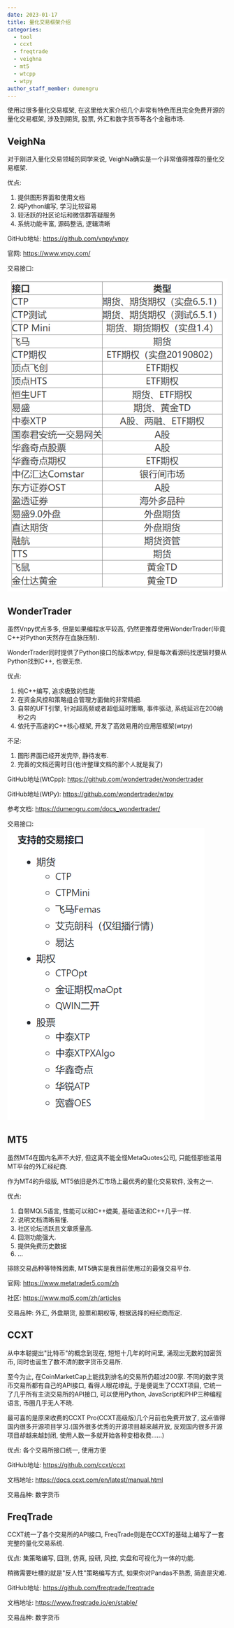 ```yaml
---
date: 2023-01-17
title: 量化交易框架介绍
categories:
  - tool
  - ccxt
  - freqtrade
  - veighna
  - mt5
  - wtcpp
  - wtpy
author_staff_member: dumengru
---
```


使用过很多量化交易框架, 在这里给大家介绍几个非常有特色而且完全免费开源的量化交易框架, 涉及到期货, 股票, 外汇和数字货币等各个金融市场. 

## VeighNa

对于刚进入量化交易领域的同学来说, VeighNa确实是一个非常值得推荐的量化交易框架.

优点:
1. 提供图形界面和使用文档
2. 纯Python编写, 学习比较容易
3. 较活跃的社区论坛和微信群答疑服务
4. 系统功能丰富, 源码整洁, 逻辑清晰

GitHub地址: https://github.com/vnpy/vnpy

官网: https://www.vnpy.com/

交易接口: 

![](../images/202301162143.png)

## WonderTrader

虽然Vnpy优点多多, 但是如果编程水平较高, 仍然更推荐使用WonderTrader(毕竟C++对Python天然存在血脉压制).

WonderTrader同时提供了Python接口的版本wtpy, 但是每次看源码找逻辑时要从Python找到C++, 也很无奈.

优点:
1. 纯C++编写, 追求极致的性能
2. 在资金风控和策略组合管理方面做的非常精细.
3. 自带的UFT引擎, 针对超高频或者超低延时策略, 事件驱动, 系统延迟在200纳秒之内
4. 依托于高速的C++核心框架, 开发了高效易用的应用层框架(wtpy)

不足:
1. 图形界面已经开发完毕, 静待发布. 
2. 完善的文档还需时日(也许整理文档的那个人就是我了)

GitHub地址(WtCpp): https://github.com/wondertrader/wondertrader

GitHub地址(WtPy): https://github.com/wondertrader/wtpy

参考文档: https://dumengru.com/docs_wondertrader/

交易接口:
![](../images/202301162152.png)

## MT5

虽然MT4在国内名声不大好, 但这真不能全怪MetaQuotes公司, 只能怪那些滥用MT平台的外汇经纪商.

作为MT4的升级版, MT5依旧是外汇市场上最优秀的量化交易软件, 没有之一.

优点:
1. 自带MQL5语言, 性能可以和C++媲美, 基础语法和C++几乎一样.
2. 说明文档清晰易懂.
3. 社区论坛活跃且文章质量高.
4. 回测功能强大.
5. 提供免费历史数据
6. ...

排除交易品种等特殊因素, MT5确实是我目前使用过的最强交易平台. 

官网: https://www.metatrader5.com/zh

社区: https://www.mql5.com/zh/articles

交易品种: 外汇, 外盘期货, 股票和期权等, 根据选择的经纪商而定.

## CCXT

从中本聪提出"比特币"的概念到现在, 短短十几年的时间里, 涌现出无数的加密货币, 同时也诞生了数不清的数字货币交易所. 

至今为止, 在CoinMarketCap上能找到排名的交易所仍超过200家. 不同的数字货币交易所都有自己的API接口, 看得人眼花缭乱, 于是便诞生了CCXT项目, 它统一了几乎所有主流交易所的API接口, 可以使用Python, JavaScript和PHP三种编程语言, 币圈几乎无人不晓.

最可喜的是原来收费的CCXT Pro(CCXT高级版)几个月前也免费开放了, 这点值得国内很多开源项目学习.(国外很多优秀的开源项目越来越开放, 反观国内很多开源项目却越来越封闭, 使用人数一多就开始各种变相收费......) 

优点: 各个交易所接口统一, 使用方便

GitHub地址: https://github.com/ccxt/ccxt

文档地址: https://docs.ccxt.com/en/latest/manual.html

交易品种: 数字货币

## FreqTrade

CCXT统一了各个交易所的API接口, FreqTrade则是在CCXT的基础上编写了一套完整的量化交易系统.

优点: 集策略编写, 回测, 仿真, 投研, 风控, 实盘和可视化为一体的功能.

稍微需要吐槽的就是"反人性"策略编写方式, 如果你对Pandas不熟悉, 简直是灾难.

GitHub地址: https://github.com/freqtrade/freqtrade

文档地址: https://www.freqtrade.io/en/stable/

交易品种: 数字货币
